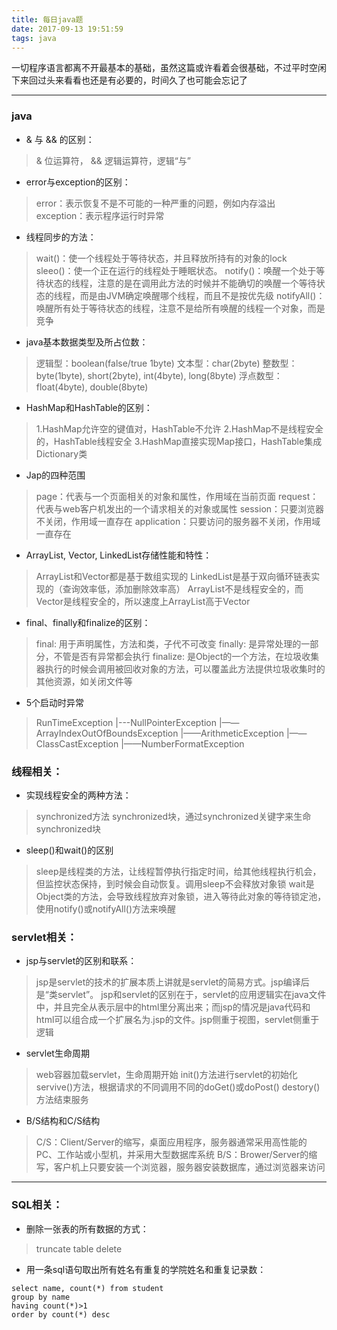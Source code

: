 ```yaml
---
title: 每日java题
date: 2017-09-13 19:51:59
tags: java
---
```

一切程序语言都离不开最基本的基础，虽然这篇或许看着会很基础，不过平时空闲下来回过头来看看也还是有必要的，时间久了也可能会忘记了<!--more-->

---
### java
* & 与 && 的区别：
> & 位运算符， && 逻辑运算符，逻辑“与”

* error与exception的区别：
> error：表示恢复不是不可能的一种严重的问题，例如内存溢出
> exception：表示程序运行时异常

* 线程同步的方法：
> wait()：使一个线程处于等待状态，并且释放所持有的对象的lock
> sleeo()：使一个正在运行的线程处于睡眠状态。
> notify()：唤醒一个处于等待状态的线程，注意的是在调用此方法的时候并不能确切的唤醒一个等待状态的线程，而是由JVM确定唤醒哪个线程，而且不是按优先级
> notifyAll()：唤醒所有处于等待状态的线程，注意不是给所有唤醒的线程一个对象，而是竞争

* java基本数据类型及所占位数：
> 逻辑型：boolean(false/true 1byte)
> 文本型：char(2byte)
> 整数型：byte(1byte), short(2byte), int(4byte), long(8byte)
> 浮点数型：float(4byte), double(8byte)

* HashMap和HashTable的区别：
> 1.HashMap允许空的键值对，HashTable不允许
> 2.HashMap不是线程安全的，HashTable线程安全
> 3.HashMap直接实现Map接口，HashTable集成Dictionary类

* Jap的四种范围
> page：代表与一个页面相关的对象和属性，作用域在当前页面
> request：代表与web客户机发出的一个请求相关的对象或属性
> session：只要浏览器不关闭，作用域一直存在
> application：只要访问的服务器不关闭，作用域一直存在

* ArrayList, Vector, LinkedList存储性能和特性：
> ArrayList和Vector都是基于数组实现的
> LinkedList是基于双向循环链表实现的（查询效率低，添加删除效率高）
> ArrayList不是线程安全的，而Vector是线程安全的，所以速度上ArrayList高于Vector

* final、finally和finalize的区别：
> final: 用于声明属性，方法和类，子代不可改变
> finally: 是异常处理的一部分，不管是否有异常都会执行
> finalize: 是Object的一个方法，在垃圾收集器执行的时候会调用被回收对象的方法，可以覆盖此方法提供垃圾收集时的其他资源，如关闭文件等

* 5个启动时异常
> RunTimeException
> |---NullPointerException
> |——ArrayIndexOutOfBoundsException
> |——ArithmeticException
> |——ClassCastException
> |——NumberFormatException


### 线程相关：
* 实现线程安全的两种方法：
> synchronized方法
> synchronized块，通过synchronized关键字来生命synchronized块

* sleep()和wait()的区别
> sleep是线程类的方法，让线程暂停执行指定时间，给其他线程执行机会，但监控状态保持，到时候会自动恢复。调用sleep不会释放对象锁
> wait是Object类的方法，会导致线程放弃对象锁，进入等待此对象的等待锁定池，使用notify()或notifyAll()方法来唤醒

### servlet相关：
* jsp与servlet的区别和联系：
> jsp是servlet的技术的扩展本质上讲就是servlet的简易方式。jsp编译后是“类servlet”。
> jsp和servlet的区别在于，servlet的应用逻辑实在java文件中，并且完全从表示层中的html里分离出来；而jsp的情况是java代码和html可以组合成一个扩展名为.jsp的文件。jsp侧重于视图，servlet侧重于逻辑

* servlet生命周期
> web容器加载servlet，生命周期开始
> init()方法进行servlet的初始化
> servive()方法，根据请求的不同调用不同的doGet()或doPost()
> destory()方法结束服务

* B/S结构和C/S结构
> C/S：Client/Server的缩写，桌面应用程序，服务器通常采用高性能的PC、工作站或小型机，并采用大型数据库系统
> B/S：Brower/Server的缩写，客户机上只要安装一个浏览器，服务器安装数据库，通过浏览器来访问

---
### SQL相关：
* 删除一张表的所有数据的方式：
> truncate table
> delete

* 用一条sql语句取出所有姓名有重复的学院姓名和重复记录数：
```
select name, count(*) from student
group by name
having count(*)>1
order by count(*) desc
```
